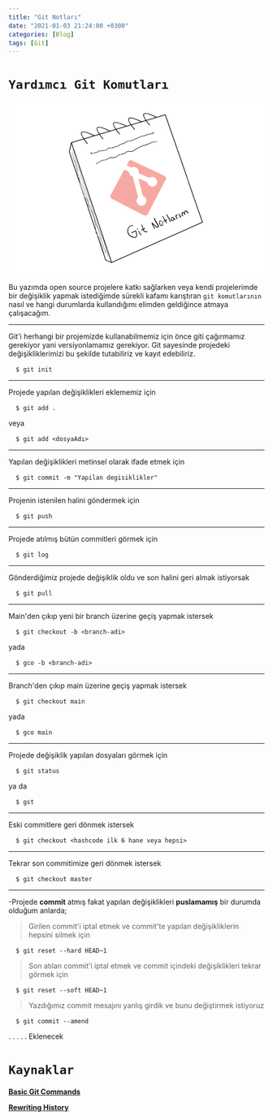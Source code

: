 ```yaml
---
title: "Git Notları"
date: "2021-01-03 21:24:00 +0300"
categories: [Blog]
tags: [Git]
---
```


# `Yardımcı Git Komutları`

![](/assets/img/sample/git-notes.png)

Bu yazımda open source projelere katkı sağlarken veya kendi projelerimde bir değişiklik yapmak istediğimde sürekli kafamı karıştıran `git komutlarının` nasıl ve hangi durumlarda kullandığımı elimden geldiğince atmaya çalışacağım.

---

Git'i herhangi bir projemizde kullanabilmemiz için önce giti çağırmamız gerekiyor yani versiyonlamamız gerekiyor. Git sayesinde projedeki değişikliklerimizi bu şekilde tutabiliriz ve kayıt edebiliriz.

```console
  $ git init
```

---

Projede yapılan değişiklikleri eklememiz için

```console
  $ git add .
```

veya

```console
  $ git add <dosyaAdı>
```

---

Yapılan değişiklikleri metinsel olarak ifade etmek için

```console
  $ git commit -m "Yapilan degisiklikler"
```

---

Projenin istenilen halini göndermek için

```console
  $ git push
```

---

Projede atılmış bütün commitleri görmek için

```console
  $ git log
```

---

Gönderdiğimiz projede değişiklik oldu ve son halini geri almak istiyorsak

```console
  $ git pull
```

---

Main'den çıkıp yeni bir branch üzerine geçiş yapmak istersek

```console
  $ git checkout -b <branch-adi>
```

yada

```console
  $ gco -b <branch-adi>
```

---

Branch'den çıkıp main üzerine geçiş yapmak istersek

```console
  $ git checkout main
```

yada

```console
  $ gco main
```

---

Projede değişiklik yapılan dosyaları görmek için

```console
  $ git status
```

ya da

```console
  $ gst
```

---

Eski commitlere geri dönmek istersek

```console
  $ git checkout <hashcode ilk 6 hane veya hepsi>
```

---

Tekrar son commitimize geri dönmek istersek

```console
  $ git checkout master
```

---

-Projede **commit** atmış fakat yapılan değişiklikleri **puslamamış** bir durumda olduğum anlarda;

> Girilen commit'i iptal etmek ve commit'te yapılan değişikliklerin hepsini silmek için

```console
  $ git reset --hard HEAD~1
```

> Son atılan commit'i iptal etmek ve commit içindeki değişiklikleri tekrar görmek için

```console
  $ git reset --soft HEAD~1
```

> Yazdığımız commit mesajını yanlış girdik ve bunu değiştirmek istiyoruz

```console
  $ git commit --amend
```

.
.
.
.
.
Eklenecek

# `Kaynaklar`

[**Basic Git Commands**](https://confluence.atlassian.com/bitbucketserver/basic-git-commands-776639767.html)

[**Rewriting History**](https://www.atlassian.com/git/tutorials/rewriting-history)
